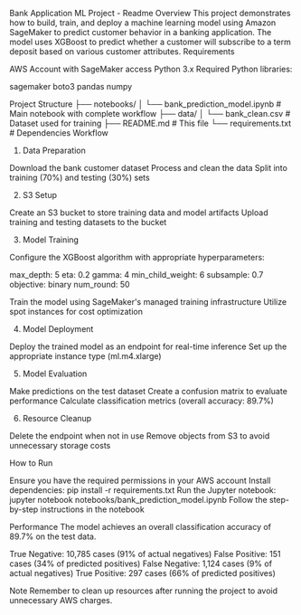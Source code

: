 Bank Application ML Project - Readme
Overview
This project demonstrates how to build, train, and deploy a machine learning model using Amazon SageMaker to predict customer behavior in a banking application. The model uses XGBoost to predict whether a customer will subscribe to a term deposit based on various customer attributes.
Requirements

AWS Account with SageMaker access
Python 3.x
Required Python libraries:

sagemaker
boto3
pandas
numpy



Project Structure
├── notebooks/
│   └── bank_prediction_model.ipynb  # Main notebook with complete workflow
├── data/
│   └── bank_clean.csv               # Dataset used for training
├── README.md                        # This file
└── requirements.txt                 # Dependencies
Workflow
1. Data Preparation

Download the bank customer dataset
Process and clean the data
Split into training (70%) and testing (30%) sets

2. S3 Setup

Create an S3 bucket to store training data and model artifacts
Upload training and testing datasets to the bucket

3. Model Training

Configure the XGBoost algorithm with appropriate hyperparameters:

max_depth: 5
eta: 0.2
gamma: 4
min_child_weight: 6
subsample: 0.7
objective: binary
num_round: 50


Train the model using SageMaker's managed training infrastructure
Utilize spot instances for cost optimization

4. Model Deployment

Deploy the trained model as an endpoint for real-time inference
Set up the appropriate instance type (ml.m4.xlarge)

5. Model Evaluation

Make predictions on the test dataset
Create a confusion matrix to evaluate performance
Calculate classification metrics (overall accuracy: 89.7%)

6. Resource Cleanup

Delete the endpoint when not in use
Remove objects from S3 to avoid unnecessary storage costs

How to Run

Ensure you have the required permissions in your AWS account
Install dependencies: pip install -r requirements.txt
Run the Jupyter notebook: jupyter notebook notebooks/bank_prediction_model.ipynb
Follow the step-by-step instructions in the notebook

Performance
The model achieves an overall classification accuracy of 89.7% on the test data.

True Negative: 10,785 cases (91% of actual negatives)
False Positive: 151 cases (34% of predicted positives)
False Negative: 1,124 cases (9% of actual negatives)
True Positive: 297 cases (66% of predicted positives)

Note
Remember to clean up resources after running the project to avoid unnecessary AWS charges.
